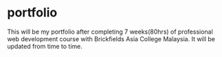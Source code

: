 # portfolio
This will be my portfolio after completing 7 weeks(80hrs) of professional web development course with Brickfields Asia College Malaysia. It will be updated from time to time. 

